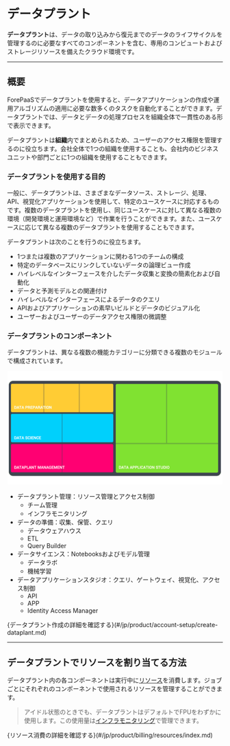# データプラント

**データプラント**は、データの取り込みから復元までのデータのライフサイクルを管理するのに必要なすべてのコンポーネントを含む、専用のコンピュートおよびストレージリソースを備えたクラウド環境です。

---

## 概要

ForePaaSでデータプラントを使用すると、データアプリケーションの作成や運用アルゴリズムの適用に必要な数多くのタスクを自動化することができます。データプラントでは、データとデータの処理プロセスを組織全体で一貫性のある形で表示できます。

データプラントは**組織**内でまとめられるため、ユーザーのアクセス権限を管理するのに役立ちます。会社全体で1つの組織を使用することも、会社内のビジネスユニットや部門ごとに1つの組織を使用することもできます。 

### データプラントを使用する目的

一般に、データプラントは、さまざまなデータソース、ストレージ、処理、API、視覚化アプリケーションを使用して、特定のユースケースに対応するものです。複数のデータプラントを使用し、同じユースケースに対して異なる複数の環境（開発環境と運用環境など）で作業を行うことができます。また、ユースケースに応じて異なる複数のデータプラントを使用することもできます。 

データプラントは次のことを行うのに役立ちます。
* 1つまたは複数のアプリケーションに関わる1つのチームの構成
* 特定のデータベースにリンクしていないデータの論理ビュー作成
* ハイレベルなインターフェースを介したデータ収集と変換の簡素化および自動化
* データと予測モデルとの関連付け
* ハイレベルなインターフェースによるデータのクエリ
* APIおよびアプリケーションの素早いビルドとデータのビジュアル化
* ユーザーおよびユーザーのデータアクセス権限の微調整

### データプラントのコンポーネント
データプラントは、異なる複数の機能カテゴリーに分類できる複数のモジュールで構成されています。

![dataplant-components](picts/components-dataplant.png)

* データプラント管理：リソース管理とアクセス制御
  * チーム管理
  * インフラモニタリング
* データの準備：収集、保管、クエリ
  * データウェアハウス
  * ETL
  * Query Builder
* データサイエンス：Notebooksおよびモデル管理
  * データラボ
  * 機械学習
* データアプリケーションスタジオ：クエリ、ゲートウェイ、視覚化、アクセス制御
  * API
  * APP
  * Identity Access Manager

{データプラント作成の詳細を確認する}(#/jp/product/account-setup/create-dataplant.md)

---
## データプラントでリソースを割り当てる方法 

データプラント内の各コンポーネントは実行中に[リソース](/jp/product/billing/resources/index)を消費します。ジョブごとにそれぞれのコンポーネントで使用されるリソースを管理することができます。

> アイドル状態のときでも、データプラントはデフォルトでFPUをわずかに使用します。この使用量は[インフラモニタリング](/jp/product/infra-monitoring/index)で管理できます。

{リソース消費の詳細を確認する}(#/jp/product/billing/resources/index.md)